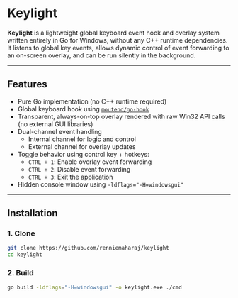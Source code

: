 # Keylight

**Keylight** is a lightweight global keyboard event hook and overlay system written entirely in Go for Windows, without any C++ runtime dependencies. It listens to global key events, allows dynamic control of event forwarding to an on-screen overlay, and can be run silently in the background.

---

## Features

- Pure Go implementation (no C++ runtime required)
- Global keyboard hook using [`moutend/go-hook`](https://github.com/moutend/go-hook)
- Transparent, always-on-top overlay rendered with raw Win32 API calls (no external GUI libraries)
- Dual-channel event handling
  - Internal channel for logic and control
  - External channel for overlay updates
- Toggle behavior using control key + hotkeys:
  - `CTRL + 1`: Enable overlay event forwarding
  - `CTRL + 2`: Disable event forwarding
  - `CTRL + 3`: Exit the application
- Hidden console window using `-ldflags="-H=windowsgui"`

---

## Installation

### 1. Clone

```bash
git clone https://github.com/renniemaharaj/keylight
cd keylight
```

### 2. Build

```bash
go build -ldflags="-H=windowsgui" -o keylight.exe ./cmd
```
